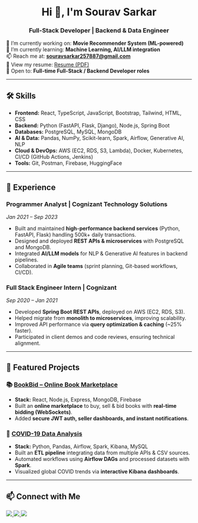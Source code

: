 <h1 align="center">Hi 👋, I'm Sourav Sarkar</h1>
<h3 align="center">Full-Stack Developer | Backend & Data Engineer</h3>

🔭 I’m currently working on: **Movie Recommender System (ML-powered)**  
🌱 I’m currently learning: **Machine Learning, AI/LLM integration**  
📫 Reach me at: **souravsarkar257887@gmail.com**  
📄 View my resume: [Resume (PDF)](https://drive.google.com/file/d/19V03kz6-TtiBoh8neXL-JHZaKWVra0nH/view?usp=sharing)  
💼 Open to: **Full-time Full-Stack / Backend Developer roles**  

---

## 🛠️ Skills

- **Frontend:** React, TypeScript, JavaScript, Bootstrap, Tailwind, HTML, CSS  
- **Backend:** Python (FastAPI, Flask, Django), Node.js, Spring Boot  
- **Databases:** PostgreSQL, MySQL, MongoDB  
- **AI & Data:** Pandas, NumPy, Scikit-learn, Spark, Airflow, Generative AI, NLP  
- **Cloud & DevOps:** AWS (EC2, RDS, S3, Lambda), Docker, Kubernetes, CI/CD (GitHub Actions, Jenkins)  
- **Tools:** Git, Postman, Firebase, HuggingFace  

---

## 💼 Experience

### Programmer Analyst | Cognizant Technology Solutions  
*Jan 2021 – Sep 2023*  
- Built and maintained **high-performance backend services** (Python, FastAPI, Flask) handling 500k+ daily transactions.  
- Designed and deployed **REST APIs & microservices** with PostgreSQL and MongoDB.  
- Integrated **AI/LLM models** for NLP & Generative AI features in backend pipelines.  
- Collaborated in **Agile teams** (sprint planning, Git-based workflows, CI/CD).  

### Full Stack Engineer Intern | Cognizant  
*Sep 2020 – Jan 2021*  
- Developed **Spring Boot REST APIs**, deployed on AWS (EC2, RDS, S3).  
- Helped migrate from **monolith to microservices**, improving scalability.  
- Improved API performance via **query optimization & caching** (~25% faster).  
- Participated in client demos and code reviews, ensuring technical alignment.  

---

## 📌 Featured Projects

### 📚 [BookBid – Online Book Marketplace](https://github.com/sourav03561/BookBid)  
- **Stack:** React, Node.js, Express, MongoDB, Firebase  
- Built an **online marketplace** to buy, sell & bid books with **real-time bidding (WebSockets)**.  
- Added **secure JWT auth, seller dashboards, and instant notifications**.  

### 🦠 [COVID-19 Data Analysis](https://github.com/sourav03561/covid-19-data-analysis-Big-Data-)  
- **Stack:** Python, Pandas, Airflow, Spark, Kibana, MySQL  
- Built an **ETL pipeline** integrating data from multiple APIs & CSV sources.  
- Automated workflows using **Airflow DAGs** and processed datasets with **Spark**.  
- Visualized global COVID trends via **interactive Kibana dashboards**.  

---

## 📫 Connect with Me

<p align="left">
  <a href="mailto:souravsarkar257887@gmail.com">
    <img src="https://img.shields.io/badge/Email-D14836?style=flat&logo=gmail&logoColor=white"/>
  </a>
  <a href="https://www.linkedin.com/in/sourav-sarkar-8a9286186/">
    <img src="https://img.shields.io/badge/LinkedIn-0A66C2?style=flat&logo=linkedin&logoColor=white"/>
  </a>
  <a href="https://github.com/sourav03561">
    <img src="https://img.shields.io/badge/GitHub-333?style=flat&logo=github"/>
  </a>
</p>
